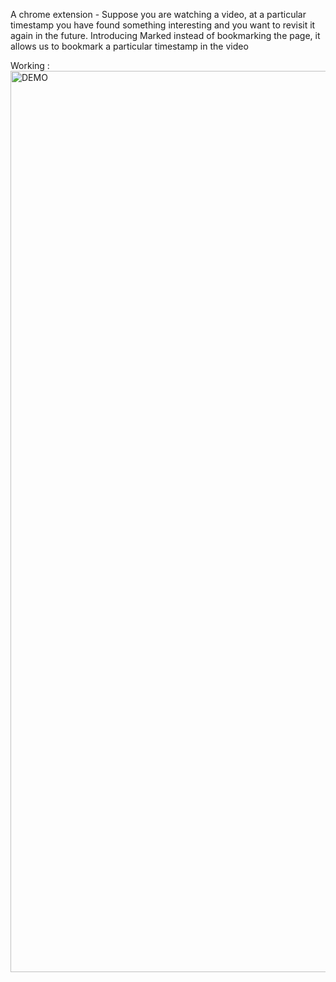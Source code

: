 A chrome extension -
Suppose you are watching a video, at a particular timestamp you have found something interesting and you want to revisit it again in the future. Introducing Marked instead of bookmarking the page, it allows us to bookmark a particular timestamp in the video


Working :
<img width="1442" alt="DEMO" src="https://user-images.githubusercontent.com/71136886/210714951-8d0bdf46-d40e-4251-88c6-48d4501efb4c.png">

